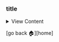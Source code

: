### title
<details>
<summary>
View Content
</summary>

```

```


</details>

[go back :house:][home]